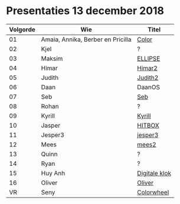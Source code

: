 # Presentaties 13 december 2018

Volgorde | Wie| Titel
---|--------|-----------
01| Amaia, Annika, Berber en Pricilla | [Color](annika_berber_priscilla_color/annika_berber_priscilla_color.pde)
02| Kjel                    | ?
03| Maksim                  | [ELLIPSE](maksim_3/maksim_3.pde)
04| Himar                   | [Himar2](himar2/himar2.pde)
05| Judith                  | [Judith2](judith2/judith2.pde)
06| Daan                    | DaanOS
07| Seb                     | [Seb](seb/seb.pde)
08| Rohan                   | ?
09| Kyrill                  | [Kyrill](kyrill/kyrill.pde)
10| Jasper                  | [HITBOX](Jasper20181211/Jasper20181211.pde)
11| Jesper3                 | [jesper3](jesper3/jesper3.pde)
12| Mees                    | [mees2](mees2/mees2.pde)
13| Quinn                   | ?
14| Ryan                    | ?
15| Huy Anh                 | [Digitale klok](huy_anh/huy_anh.pde)
16| Oliver                  | [Oliver](oliver2/oliver2.pde)
VR| Seny                    | [Colorwheel](seny_colorwheel/seny_colorwheel.pde)
